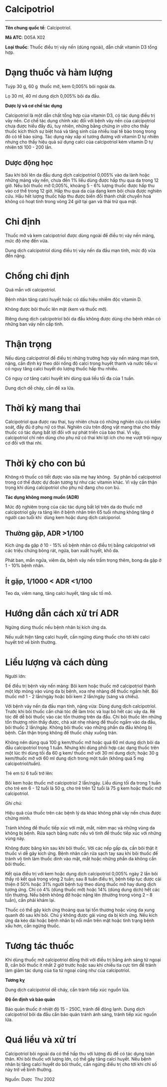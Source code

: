 # Calcipotriol

---

**Tên chung quốc tế**: Calcipotriol.

**Mã ATC**: D05A X02

**Loại thuốc**: Thuốc điều trị vảy nến (dùng ngoài), dẫn chất vitamin D3 tổng hợp.

# Dạng thuốc và hàm lượng

Tuýp 30 g, 60 g  thuốc mỡ, kem 0,005% bôi ngoài da.

Lọ 30 ml, 40 ml dung dịch 0,005% bôi da đầu.

**Dược lý và cơ chế tác dụng**

Calcipotriol là một dẫn chất tổng hợp của vitamin D3, có tác dụng điều trị vảy nến. Cơ chế tác dụng chính xác đối với bệnh vảy nến của calcipotriol chưa được hiểu đầy đủ, tuy nhiên, những bằng chứng _in vitro_ cho thấy thuốc kích thích sự biệt hoá và tăng sinh của nhiều loại tế bào trong trong đó có tế bào sừng. Tác dụng này xấp xỉ tương đương với vitamin D tự nhiên nhưng cho thấy hiệu quả sử dụng calci của calcipotriol kém vitamin D tự nhiên tới 100 - 200 lần. ­

## Dược động học

Sau khi bôi lên da đầu dung dịch calcipotriol 0,005% vào da lành hoặc những mảng vảy nến, chưa đến 1% liều dùng được hấp thu qua da trong 12 giờ. Nếu bôi thuốc mỡ 0,005%, khoảng 5 - 6% lượng thuốc được hấp thu vào cơ thể trong 12 giờ. Hấp thu qua da của dạng kem bôi chưa được nghiên cứu. Hầu hết lượng thuốc hấp thu được biến đổi thành chất chuyển hoá không có hoạt tính trong vòng 24 giờ tại gan và thải trừ qua mật.

# Chỉ định

Thuốc mỡ và kem calcipotriol được dùng ngoài để điều trị vảy nến mảng, mức độ nhẹ đến vừa.

Dung dịch calcipotriol dùng điều trị vảy nến da đầu mạn tính, mức độ vừa đến nặng.

# Chống chỉ định

Quá mẫn với calcipotriol.

Bệnh nhân tăng calci huyết hoặc có dấu hiệu nhiễm độc vitamin D.

Không được bôi thuốc lên mặt (kem và thuốc mỡ).

Riêng dung dịch calcipotriol bôi da đầu không được dùng cho bệnh nhân có những ban vảy nến cấp tính.

# Thận trọng

Nếu dùng calcipotriol để điều trị những trường hợp vảy nến mảng mạn tính, nặng, cần định kỳ theo dõi nồng độ calci trong huyết thanh và nước tiểu vì có nguy tăng calci huyết do lượng thuốc hấp thu nhiều.

Có nguy cơ tăng calci huyết khi dùng quá liều tối đa của 1 tuần.

Dung dịch dễ cháy, cần để xa lửa.

# Thời kỳ mang thai

Calcipotriol qua được rau thai, tuy nhiên chưa có những nghiên cứu có kiểm soát, đầy đủ ở phụ nữ có thai. Nghiên cứu trên động vật mang thai cho thấy thuốc có tác dụng bất lợi đối với sự phát triển của bào thai. Vì vậy, calcipotriol chỉ nên dùng cho phụ nữ có thai khi lợi ích cho mẹ vượt trội nguy cơ đối với thai nhi.

# Thời kỳ cho con bú

Không rõ thuốc có tiết được vào sữa mẹ hay không.  Sự phân bố calcipotriol trong cơ thể được dự đoán tương tự như các vitamin khác. Vì vậy cần thận trọng khi dùng calcipotriol cho phụ nữ đang cho con bú.

**Tác dụng không mong muốn (ADR)**

Mức độ nghiêm trọng của các tác dụng bất lợi trên da do thuốc mỡ calcipotriol gây ra tăng lên ở bệnh nhân trên 65 tuổi nhưng không tăng ở người cao tuổi khi  dùng kem hoặc dung dịch calciporiol.

## Thường gặp, ADR >1/100

Kích ứng da gặp ở 10 - 15% số bệnh nhân có điều trị bằng calcipotriol với các triệu chứng bỏng rát, ngứa, ban xuất huyết, khô da.

Phát ban, mẩn ngứa, viêm da, bệnh vảy nến trầm trọng thêm, bong da gặp ở 1 - 10% bệnh nhân.

## Ít gặp, 1/1000 < ADR <1/100

Teo da, viêm nang, tăng calci huyết, tăng sắc tố mô.

# Hướng dẫn cách xử trí ADR

Ngừng dùng thuốc nếu bệnh nhân bị kích ứng da.

Nếu xuất hiện tăng calci huyết, cần ngừng dùng thuốc cho tới khi calci huyết trở về bình thường.

# Liều lượng và cách dùng

Người lớn:

Để điều trị bệnh vảy nến mảng: Bôi kem hoặc thuốc mỡ calcipotriol thành một lớp mỏng vào vùng da bị bệnh, xoa nhẹ nhàng để thuốc ngấm hết. Bôi thuốc mỡ 1 - 2 lần/ngày hoặc bôi kem 2 lần/ngày (sáng và chiều).

Với bệnh vảy nến da đầu mạn tính, nặng vừa: Dùng dung dịch calcipotriol. Trước khi bôi thuốc cần chải tóc để làm tróc và loại bỏ hết các vảy da. Rẽ tóc để dễ bôi thuốc vào các tổn thương trên da đầu. Chỉ bôi thuốc lên những tổn thương nhìn thấy được, chà xát nhẹ nhàng để thuốc ngấm vào da đầu, bôi thuốc 2 lần/ngày. Không bôi thuốc vào những phần da đầu không bị bệnh. Cần thận trọng không để thuốc chảy xuống trán.

Không nên dùng quá 100 g kem/thuốc mỡ hoặc quá 60 ml dung dịch bôi da đầu calcipotriol trong 1 tuần. Nhưng khi dùng phối hợp các dạng thuốc trên một lúc thì dùng tối đa 60 g kem/ thuốc mỡ với 30 ml dung dịch; hoặc 30 g kem/thuốc mỡ với 60 ml dung dịch trong một tuần (không quá 5 mg calcipotriol/tuần).

Trẻ em từ 6 tuổi trở lên:

Bôi kem hoặc thuốc mỡ calcipotriol 2 lần/ngày. Liều dùng tối đa trong 1 tuần cho trẻ em 6 - 12 tuổi là 50 g, cho trẻ trên 12 tuổi là 75 g kem hoặc thuốc mỡ calcipotriol.

_Ghi chú:_

Hiệu quả của thuốc trên các bệnh lý da khác không phải vảy nến chưa được chứng minh.

Tránh không để thuốc tiếp xúc với mặt, mắt, niêm mạc và những vùng da không bị bệnh. Rửa sạch bằng nước nếu vô tình để thuốc tiếp xúc với những vùng này.

Không được băng kín sau khi bôi thuốc. Với các nếp gấp da, cần bôi thật ít thuốc vì dễ gây kích ứng. Bệnh nhân cần rửa sạch tay sau khi bôi thuốc để tránh vô tình làm thuốc dính vào mặt, mắt hoặc những phần da không cần bôi thuốc.

Kết qủa điều trị với kem hoặc dung dịch calcipotriol 0,005% ngày 2 lần bôi thấy rõ kết quả trong vòng 2 tuần; sau 8 tuần điều trị, bệnh tiếp tục được cải thiện ở 50% hoặc 31% người bệnh tuỳ theo dùng thuốc mỡ hay dung dịch tương ứng. Chỉ có 4% (dùng thuốc mỡ) hoặc 14% (dùng dung dịch) hết các tổn thương. Nếu bệnh không đỡ hoặc nặng lên (thường trong vòng 2 – 8 tuần), cần phải khám lại.

Thuốc có thể gây kích ứng thoáng qua tại tổn thương hoặc vùng da xung quanh đó sau khi bôi. Chú ý không được gãi vùng da bị kích ứng. Nếu kích ứng da kéo dài hoặc bệnh nhân bị nổi mẩn trên mặt hoặc tình trạng bệnh xấu hơn, cần ngừng thuốc.

# Tương tác thuốc

Khi dùng thuốc mỡ calcipotriol đồng thời với điều trị bằng ánh sáng tử ngoại B, cần bôi thuốc ít nhất 2 giờ trước hoặc sau khi chiếu tia cực tím để tránh làm giảm tác dụng của tia tử ngoại cũng như của calcipotriol.

**Tương kỵ**

Dung dịch calcipotriol dễ cháy, cần tránh tiếp xúc nguồn lửa.

**Độ ổn định và bảo quản**

Bảo quản thuốc ở nhiệt độ 15 - 250C, tránh để đông lạnh. Dung dịch calcipotriol bôi da đầu cần bảo quản tránh ánh sáng, tránh tiếp xúc nguồn lửa.

# Quá liều và xử trí

Calcipotriol bôi ngoài da có thể hấp thu với lượng đủ để có tác dụng toàn thân. Khi bôi thuốc với lượng lớn, có thể gây tăng calci huyết. Nếu bệnh nhân bị tăng calci huyết do bôi thuốc, cần ngừng điều trị cho tới khi chỉ số này trở về bình thường. 

Nguồn: Dược  Thư 2002